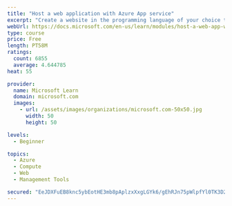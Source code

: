 ```yaml
---
title: "Host a web application with Azure App service"
excerpt: "Create a website in the programming language of your choice through the hosted web app platform in Azure App Service."
webUrl: https://docs.microsoft.com/en-us/learn/modules/host-a-web-app-with-azure-app-service/
type: course
price: Free
length: PT58M
ratings:
  count: 6855
  average: 4.644785
heat: 55

provider:
  name: Microsoft Learn
  domain: microsoft.com
  images:
    - url: /assets/images/organizations/microsoft.com-50x50.jpg
      width: 50
      height: 50

levels:
  - Beginner

topics:
  - Azure
  - Compute
  - Web
  - Management Tools

secured: "EeJDXFuEB8knc5ybEotHE3mb8pAplzxXxgLGYk6/gEhRJn75pWlpfYl0TK3D2r/lKc7RGEmGqCopUGS4RwGykmd3qqIHXL7uyJhCZZEIuFaoWg9hpff9tAQXhBnuTQIEzJaZF+AAzbIBvYsagbFuAaJ2YViqkPNnOrYSKBDrLFRnK/m3hh/mvIuIXUflTSFvoS1RjwSLIP+nYuPIKz/lqcpyOT6BSbjyDGR6bv5jW8+dX2/x8qQBQdLvi1o6ehdz6HSCxraeTxB438+4Hrjq5CVZJJCAx2oDOSh9lVEUd4AoUnhyvcTAjayF+TweOvvlulJs8XPLDd3HGPNHNpmqhHYn9bP5BCdVg2u5WaOCH/wkjukmVJfuuhW/4JxBCMqIwiVyxDO0eDRAkcbc0V8mvLF7okg9SZqUPe3eopDI3ps=;N3MjAkfTXkwse8M+QTfvLw=="
---
```


